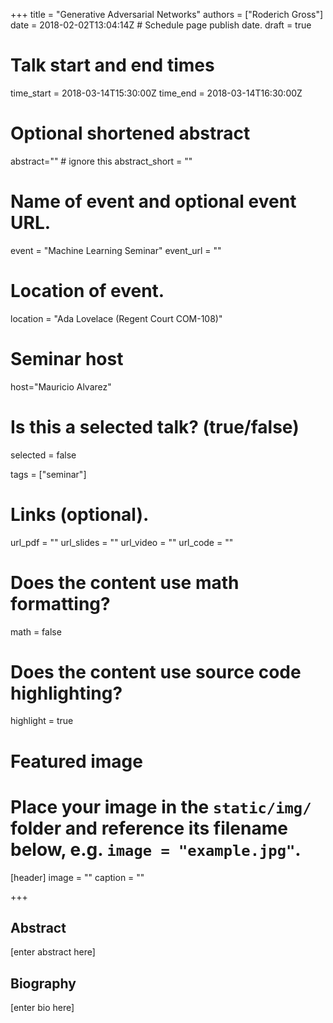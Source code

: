 +++
title = "Generative Adversarial Networks"
authors = ["Roderich Gross"]
date = 2018-02-02T13:04:14Z  # Schedule page publish date.
draft = true

# Talk start and end times
time_start = 2018-03-14T15:30:00Z
time_end = 2018-03-14T16:30:00Z

# Optional shortened abstract
abstract="" # ignore this
abstract_short = ""

# Name of event and optional event URL.
event = "Machine Learning Seminar"
event_url = ""

# Location of event.
location = "Ada Lovelace (Regent Court COM-108)"

# Seminar host
host="Mauricio Alvarez"

# Is this a selected talk? (true/false)
selected = false

tags = ["seminar"]

# Links (optional).
url_pdf = ""
url_slides = ""
url_video = ""
url_code = ""

# Does the content use math formatting?
math = false

# Does the content use source code highlighting?
highlight = true

# Featured image
# Place your image in the `static/img/` folder and reference its filename below, e.g. `image = "example.jpg"`.
[header]
image = ""
caption = ""

+++

## Abstract

[enter abstract here]

## Biography

[enter bio here]
